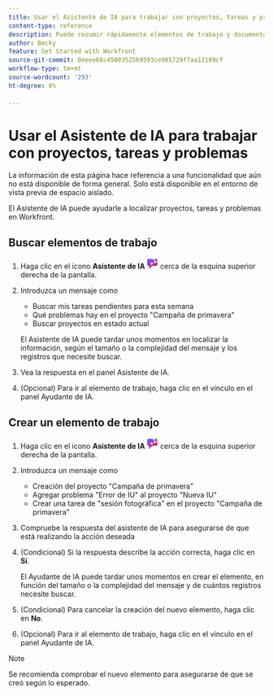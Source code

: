 ```yaml
---
title: Usar el Asistente de IA para trabajar con proyectos, tareas y problemas
content-type: reference
description: Puede resumir rápidamente elementos de trabajo y documentos mediante la función Resumir esta.
author: Becky
feature: Get Started with Workfront
source-git-commit: 0eeee68c45003525b9593ce985729f7aa12189cf
workflow-type: tm+mt
source-wordcount: '293'
ht-degree: 0%

---
```


# Usar el Asistente de IA para trabajar con proyectos, tareas y problemas

<span class="preview">La información de esta página hace referencia a una funcionalidad que aún no está disponible de forma general. Solo está disponible en el entorno de vista previa de espacio aislado.</span>


El Asistente de IA puede ayudarle a localizar proyectos, tareas y problemas en Workfront.

## Buscar elementos de trabajo

1. Haga clic en el icono **Asistente de IA** ![Icono del Asistente de IA](assets/ai-assistant-icon.png) cerca de la esquina superior derecha de la pantalla.
1. Introduzca un mensaje como

   * Buscar mis tareas pendientes para esta semana
   * Qué problemas hay en el proyecto &quot;Campaña de primavera&quot;
   * Buscar proyectos en estado actual

   El Asistente de IA puede tardar unos momentos en localizar la información, según el tamaño o la complejidad del mensaje y los registros que necesite buscar.
1. Vea la respuesta en el panel Asistente de IA.
1. (Opcional) Para ir al elemento de trabajo, haga clic en el vínculo en el panel Ayudante de IA.

## Crear un elemento de trabajo

1. Haga clic en el icono **Asistente de IA** ![Icono del Asistente de IA](assets/ai-assistant-icon.png) cerca de la esquina superior derecha de la pantalla.
1. Introduzca un mensaje como

   * Creación del proyecto &quot;Campaña de primavera&quot;
   * Agregar problema &quot;Error de IU&quot; al proyecto &quot;Nueva IU&quot;
   * Crear una tarea de &quot;sesión fotográfica&quot; en el proyecto &quot;Campaña de primavera&quot;

1. Compruebe la respuesta del asistente de IA para asegurarse de que está realizando la acción deseada
1. (Condicional) Si la respuesta describe la acción correcta, haga clic en **Sí**.

   El Ayudante de IA puede tardar unos momentos en crear el elemento, en función del tamaño o la complejidad del mensaje y de cuántos registros necesite buscar.
1. (Condicional) Para cancelar la creación del nuevo elemento, haga clic en **No**.
1. (Opcional) Para ir al elemento de trabajo, haga clic en el vínculo en el panel Ayudante de IA.

>[!NOTE]
>
>Se recomienda comprobar el nuevo elemento para asegurarse de que se creó según lo esperado.



<!--

## Update a work item

1. Click the **AI Assistant** icon ![AI Assistant icon](assets/ai-assistant-icon.png) near the upper-right corner of the screen.
1. Enter a prompt such as 

   * Assign task "Photoshoot" to me
   * Change "Spring Campaign" status to Current 

1. Check the AI Assistant response to ensure that it is taking the desired action
1. (Conditional) If the response describes the correct action, click **Yes**.

   AI Assistant may take a few moments to update the item, depending on how large or complex the prompt is and how many records it needs to search.
1. (Conditional) To cancel the creation of the new item, click **No**.
1. (Optional) To go to the work item, click the link in the AI Assistant panel.

-->
